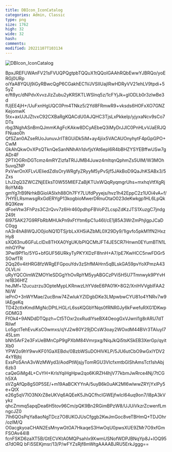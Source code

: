 ```yaml
---
title: DBIcon_IconCatalog
categories: Admin, Classic
type: png
size: 1762
high: 32
wide: 32
hash: 
comments: 
modified: 20221107T103134
---
```

![DBIcon_IconCatalog][1]

[1]: data:image/png;base64,iVBORw0KGgoAAAANSUhEUgAAACAAAAAgCAYAAABzenr0AAAAAXNSR0IArs4c6QAA
BpxJREFUWAnFV21sFVUQPQgtpbTQQuX1tQQoIGAAhRQbEwwYJBRQo/yoERGj0URp
oiYaA8YQUj9iGyRBwcQgP6CGakhEC1VJVSIIUajIRwHDRyVV21ehLV9tpdi+55yZ
e/ft8yc/dNPdvXvvzJlzZubu2yKRSKTLWSlnq5z/1cFYjJk+gIODLb0r3zlwBe3d
fUjEE4jH+/UuFxnHgUQC0Pm4TNkz5/2Yd8FRmwR9+vksds6HOFxXO7GNZKejomwK
5tx+axUJtJZtvxC92CXBaRgKQACdU0AJQHC3TjsLxPkkeIp/yjyxaNcv9sCo7DTs
rbg3NghASnBmQJmmKAgFcKAkw8DCyAEbeQ3iMyDrJJlC0PnHLvVJaERJQFNuao0h
QfSZan0AZseRUoJunuvJrIT8GUiDk5iM+ay4jiix5VACAUOnyhytF4pGpGPO+CwM
GkAhQkwOvXPsQTknQeSanNNhAh1dvfjsYAt6epl6R4bBHZYSYEBffwUSw7gADr4F
2PTIOGRnDGTcmz4mRYZizfaTRlJJMB4Juwz4mltqnQphmZs5UIM/W3MOh5uvqZNP
PxVwrOnXFLvUEliedZdIsOryWRgfyZRyyM5yPvSjf5JAkBoD9QaJhKSABx3/5Zxs
LhJ2qQ3ZWCZNjEEksT0W55MlEFZaBjKTUxWQqRyqmgrUhs+mxhqVtfXgRjRoYM4b
gmYg7rB9NrhkBGioIA5Ixh88Oh7FY7LUfdPyyejs/hvz1h42EppC2z1UOi4vA+f/
7HYELRsmwsgRxGdERYgP13kogbioMwerDRnuOtaO023deKwkgp1HL6LpQk8Q3Kew
dFoeVtw3FhPzs3C2rQvv7z6Hr460pdhpFBVoPZLcspZdKzJTS1XuzgC7jndg249t
6l975AK27G9RFbRbMHUkPn9xFtYtm6pC1u46I/cE1j85A3WrZmPhjIgpJCaDC0qg
nA3r4hA8WQJO0jioNQ1DTSjrbLxXH5iAZbML0X29Dy9/1Igvfo5pkM1fN2HxzHy8
sXQ63nu6GFuLclDx8THXA0YgUK/bPlQCMtJFT4JE5CR7Hnwn0EYumBTN1LmhGYPw
3Pwi9Pf1o/5YG+bfGUF56URkyTyPKYXDzF8hnH+A7/pE7KwHCC5nwFDGr5SOwfTR
2Qq26v4itHRG8fzWRgEFGpouYdv3zShfMAHrn5qBLskGA59pvYoXPmzA43OLVLni
uRyYQCOimWZMOYIeSDGgYhOvRpYM5yyABGCzPVi5H5U7Tmnwyk9PYvHre1B36HfZ
heJMf+12ucuzrzu3OpteMypLKRnwzLhYVdeE6PA01K+8G2/XnlHVVgblFAA2Nl/W
iePnO+3nWYMae/2ucBnw74ZwlukYZIDgbDKe3LMpwbwCYU81o4YNRv7w9IAEgeKq
TD42ctIxKmdIMgNcDPtLHGLrL6ssKQGbYNqs0fRNR0Jy6kFwefuRXG1DKwpGDMG3
FfOk4+9ANDdDTQpzh+Ct5TOxr2oxRudlYseBX4OeogGxVJwnI1g8rARU7dTRiIwf
Lo5gctTehEvuKsC0wmxs/qYJ2w80Y29jDCsW3oay2WOxdM44BVr3TAluyI745Lsm
bNh5ArF2e3FxUeBMnCpP9gPXbM84Vmrpxg/NiqJkQi5tsKSkEB3XerGp/qyitXb0
YPW2o9hY9wvKF01GaXEBdv/0BzbWSuDOHlVKLP/5JU6utCbO9wGxlYDV24xYBjbj
ExsPoSAnA3vWzMWyd3/AodPtWjsjyTomRGU3VlcfxmtbGlShAmsTct1shAbj6zb3
caQeGiMg4L+CvYH+KrIsYqiHgHpw2qo6KiRZH4hjV77kbmJwRrce4Nj/7tCGh5XA
sVZgAfQp8gS0P5SE/+m19AaBCKYYnA/5uyB6k0uAK2Ml6wlwwZRYjYxIPy5e+QtX
e26g5qV7lO3NXrZ8eUKVq6AQEeK5JhQCfhcIGWEjfwlcl64uq9on7/l8pA3kVykz
qhcZmmq5apqDea6H5tov96Cm/pQK9Bn2RGimBPzW8/UJUiVkzrZcwenfLmngcJZ0
7Ih6QOsPqYa8aoNgTDcz7O8UKOJUsCfggb2KwJmGoc8veTBHmQ+TDJOhr/ozIM/Q
O0acgkyoaCHAN2EsMnywGtOA7HkaqeS3HwOqU0pwsXUE9ZMr7O9xfGmFSOAv44I8
fcnFSKD6zaXT5B/GtECVKtA0MQPsahIx9XwmUSNofWDPJBNqYp8J+lOQ95d7dORQ
bFi5SEKjmsr/13/P/wFYZsRjf8mWtgAAAABJRU5ErkJggg==
